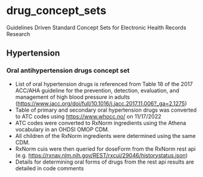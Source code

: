 # drug_concept_sets
Guidelines Driven Standard Concept Sets for Electronic Health Records Research

## Hypertension

### Oral antihypertension drugs concept set
- List of oral hypertension drugs is referenced from Table 18 of the 2017 ACC/AHA guideline for the prevention, detection, evaluation, and management of high blood pressure in adults (https://www.jacc.org/doi/full/10.1016/j.jacc.2017.11.006?_ga=2.1275)
- Table of primary and secondary oral hypertension drugs was converted to ATC codes using https://www.whocc.no/ on 11/17/2022
- ATC codes were converted to RxNorm ingredients using the Athena vocabulary in an OHDSI OMOP CDM.
- All children of the RxNorm ingredients were determined using the same CDM.
- RxNorm cuis were then queried for doseForm from the RxNorm rest api (e.g. https://rxnav.nlm.nih.gov/REST/rxcui/29046/historystatus.json)
- Details for determining oral forms of drugs from the rest api results are detailed in code comments
